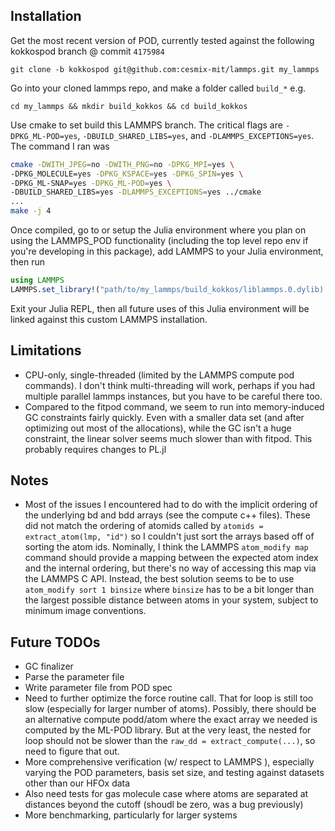## Installation 

Get the most recent version of POD, currently tested against the following kokkospod branch @ commit `4175984`
``` 
git clone -b kokkospod git@github.com:cesmix-mit/lammps.git my_lammps
```
Go into your cloned lammps repo, and make a folder called `build_*` e.g. 
```
cd my_lammps && mkdir build_kokkos && cd build_kokkos
```

Use cmake to set build this LAMMPS branch. The critical flags are `-DPKG_ML-POD=yes`, `-DBUILD_SHARED_LIBS=yes`, and `-DLAMMPS_EXCEPTIONS=yes`. The command I ran was 
``` bash
cmake -DWITH_JPEG=no -DWITH_PNG=no -DPKG_MPI=yes \
-DPKG_MOLECULE=yes -DPKG_KSPACE=yes -DPKG_SPIN=yes \
-DPKG_ML-SNAP=yes -DPKG_ML-POD=yes \
-DBUILD_SHARED_LIBS=yes -DLAMMPS_EXCEPTIONS=yes ../cmake 
...
make -j 4
```

Once compiled, go to or setup the Julia environment where you plan on using the LAMMPS_POD functionality (including the top level repo env if you're developing in this package), add LAMMPS to your Julia environment, then run 
``` julia
using LAMMPS
LAMMPS.set_library!("path/to/my_lammps/build_kokkos/liblammps.0.dylib)
```
Exit your Julia REPL, then all future uses of this Julia environment will be linked against this custom LAMMPS installation. 


## Limitations

- CPU-only, single-threaded (limited by the LAMMPS compute pod commands). I don't think multi-threading will work, perhaps if you had multiple parallel lammps instances, but you have to be careful there too. 
- Compared to the fitpod command, we seem to run into memory-induced GC constraints fairly quickly. Even with a smaller data set (and after optimizing out most of the allocations), while the GC isn't a huge constraint, the linear solver seems much slower than with fitpod. This probably requires changes to PL.jl

## Notes 
- Most of the issues I encountered had to do with the implicit ordering of the underlying bd and bdd arrays (see the compute c++ files). These did not match the ordering of atomids called by `atomids = extract_atom(lmp, "id")` so I couldn't just sort the arrays based off of sorting the atom ids. Nominally, I think the LAMMPS `atom_modify map` command should provide a mapping between the expected atom index and the internal ordering, but there's no way of accessing this map via the LAMMPS C API. Instead, the best solution seems to be to use `atom_modify sort 1 binsize` where `binsize` has to be a bit longer than the largest possible distance between atoms in your system, subject to minimum image conventions.

## Future TODOs 
- GC finalizer 
- Parse the parameter file
- Write parameter file from POD spec 
- Need to further optimize the force routine call. That for loop is still too slow (especially for larger number of atoms). Possibly, there should be an alternative compute podd/atom where the exact array we needed is computed by the ML-POD library. But at the very least, the nested for loop should not be slower than the `raw_dd = extract_compute(...)`, so need to figure that out. 
- More comprehensive verification (w/ respect to LAMMPS ), especially varying the POD parameters, basis set size, and testing against datasets other than our HFOx data 
- Also need tests for gas molecule case where atoms are separated at distances beyond the cutoff (shoudl be zero, was a bug previously)
- More benchmarking, particularly for larger systems